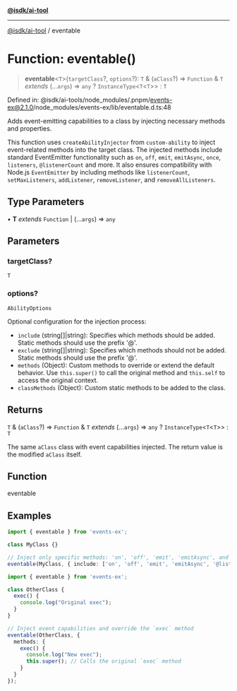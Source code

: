 [**@isdk/ai-tool**](../README.md)

***

[@isdk/ai-tool](../globals.md) / eventable

# Function: eventable()

> **eventable**\<`T`\>(`targetClass`?, `options`?): `T` & (`aClass`?) => `Function` & `T` *extends* (...`args`) => `any` ? `InstanceType`\<`T`\<`T`\>\> : `T`

Defined in: @isdk/ai-tools/node\_modules/.pnpm/events-ex@2.1.0/node\_modules/events-ex/lib/eventable.d.ts:48

Adds event-emitting capabilities to a class by injecting necessary methods and properties.

This function uses `createAbilityInjector` from `custom-ability` to inject event-related methods
into the target class. The injected methods include standard EventEmitter functionality such as
`on`, `off`, `emit`, `emitAsync`, `once`, `listeners`, `@listenerCount` and more. It also ensures compatibility with Node.js `EventEmitter`
by including methods like `listenerCount`, `setMaxListeners`, `addListener`, `removeListener`, and `removeAllListeners`.

## Type Parameters

• **T** *extends* `Function` \| (...`args`) => `any`

## Parameters

### targetClass?

`T`

### options?

`AbilityOptions`

Optional configuration for the injection process:
  * `include` (string[]|string): Specifies which methods should be added.
    Static methods should use the prefix '@'.
  * `exclude` (string[]|string): Specifies which methods should not be added.
    Static methods should use the prefix '@'.
  * `methods` (Object): Custom methods to override or extend the default behavior.
    Use `this.super()` to call the original method and `this.self` to access the original context.
  * `classMethods` (Object): Custom static methods to be added to the class.

## Returns

`T` & (`aClass`?) => `Function` & `T` *extends* (...`args`) => `any` ? `InstanceType`\<`T`\<`T`\>\> : `T`

The same `aClass` class with event capabilities injected. The return value is the modified `aClass` itself.

## Function

eventable

## Examples

```ts
import { eventable } from 'events-ex';

class MyClass {}

// Inject only specific methods: 'on', 'off', 'emit', 'emitAsync', and the static 'listenerCount'
eventable(MyClass, { include: ['on', 'off', 'emit', 'emitAsync', '@listenerCount'] });
```

```ts
import { eventable } from 'events-ex';

class OtherClass {
  exec() {
    console.log("Original exec");
  }
}

// Inject event capabilities and override the `exec` method
eventable(OtherClass, {
  methods: {
    exec() {
      console.log("New exec");
      this.super(); // Calls the original `exec` method
    }
  }
});
```
